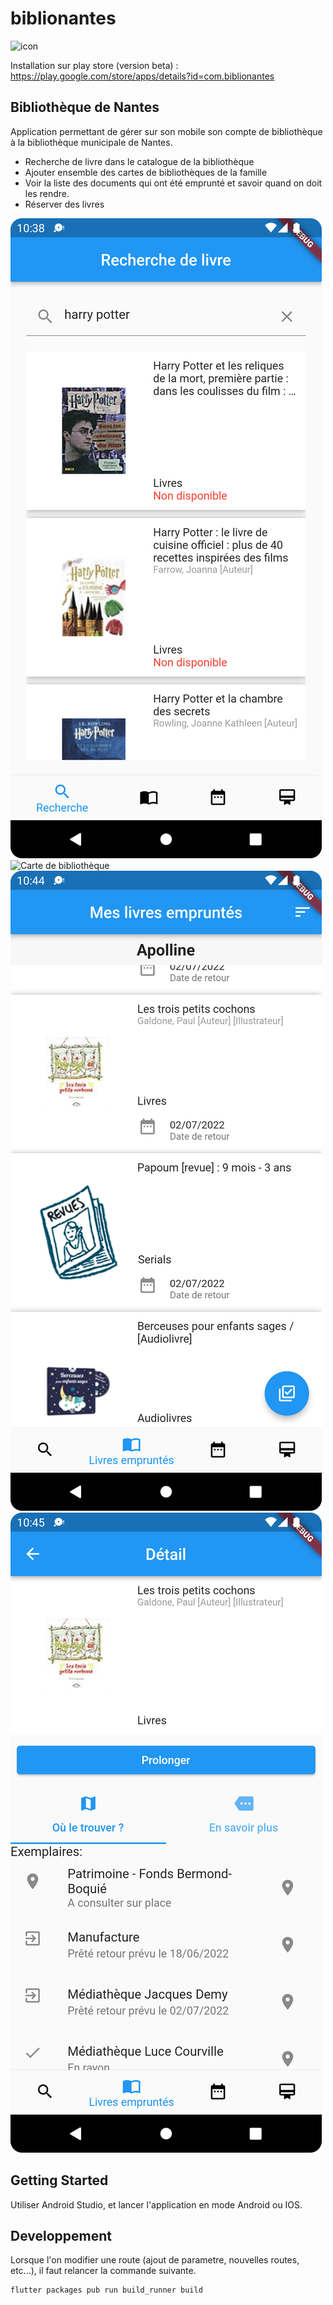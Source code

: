 # biblionantes

![icon](https://user-images.githubusercontent.com/841858/154953703-c9a067aa-fb1d-4c10-92d8-a4f33d1280e9.png)

Installation sur play store (version beta) : https://play.google.com/store/apps/details?id=com.biblionantes

## Bibliothèque de Nantes

Application permettant de gérer sur son mobile son compte de bibliothèque à la bibliothèque municipale de Nantes.

- Recherche de livre dans le catalogue de la bibliothèque
- Ajouter ensemble des cartes de bibliothèques de la famille
- Voir la liste des documents qui ont été emprunté et savoir quand on doit les rendre.
- Réserver des livres

![Page de recherche](./images/search.png)
![Carte de bibliothèque](./images/cartes.jpeg)
![Liste des emprunts](./images/emprunt.png)
![Detail d'un ligne](./images/detail.png)

## Getting Started

Utiliser Android Studio, et lancer l'application en mode Android ou IOS.


## Developpement

Lorsque l'on modifier une route (ajout de parametre, nouvelles routes, etc...), il faut relancer la commande suivante.

```sh
flutter packages pub run build_runner build
```
